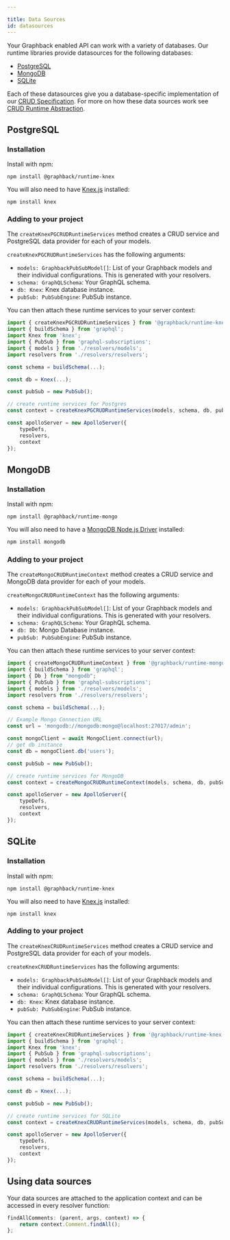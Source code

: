 ```yaml
---

title: Data Sources
id: datasources
---
```


Your Graphback enabled API can work with a variety of databases. Our runtime libraries provide datasources for the following databases:

- [PostgreSQL](#postgresql)
- [MongoDB](#mongodb)
- [SQLite](#sqlite)

Each of these datasources give you a database-specific implementation of our [CRUD Specification](../crud/crudspec). For more on how these data sources work see [CRUD Runtime Abstraction](../crud/crudruntime).

## PostgreSQL

### Installation

Install with npm:

```
npm install @graphback/runtime-knex
```

You will also need to have [Knex.js](http://knexjs.org/) installed:

```
npm install knex
```

### Adding to your project

The `createKnexPGCRUDRuntimeServices` method creates a CRUD service and PostgreSQL data provider for each of your models.  

`createKnexPGCRUDRuntimeServices` has the following arguments:

- `models: GraphbackPubSubModel[]`: List of your Graphback models and their individual configurations. This is generated with your resolvers.
- `schema: GraphQLSchema`: Your GraphQL schema.
- `db: Knex`: Knex database instance.
- `pubSub: PubSubEngine`: PubSub instance.

You can then attach these runtime services to your server context:

```ts
import { createKnexPGCRUDRuntimeServices } from '@graphback/runtime-knex';
import { buildSchema } from 'graphql';
import Knex from 'knex';
import { PubSub } from 'graphql-subscriptions';
import { models } from './resolvers/models';
import resolvers from './resolvers/resolvers';

const schema = buildSchema(...);

const db = Knex(...);

const pubSub = new PubSub();

// create runtime services for Postgres
const context = createKnexPGCRUDRuntimeServices(models, schema, db, pubSub);

const apolloServer = new ApolloServer({
    typeDefs,
    resolvers,
    context
});
```

## MongoDB

### Installation

Install with npm:

```
npm install @graphback/runtime-mongo
```

You will also need to have a [MongoDB Node.js Driver](https://github.com/mongodb/node-mongodb-native) installed:

```sh
npm install mongodb
```

### Adding to your project

The `createMongoCRUDRuntimeContext` method creates a CRUD service and MongoDB data provider for each of your models.  

`createMongoCRUDRuntimeContext` has the following arguments:

- `models: GraphbackPubSubModel[]`: List of your Graphback models and their individual configurations. This is generated with your resolvers.
- `schema: GraphQLSchema`: Your GraphQL schema.
- `db: Db`: Mongo Database instance.
- `pubSub: PubSubEngine`: PubSub instance.

You can then attach these runtime services to your server context:

```ts
import { createMongoCRUDRuntimeContext } from '@graphback/runtime-mongo';
import { buildSchema } from 'graphql';
import { Db } from "mongodb";
import { PubSub } from 'graphql-subscriptions';
import { models } from './resolvers/models';
import resolvers from './resolvers/resolvers';

const schema = buildSchema(...);

// Example Mongo Connection URL
const url = 'mongodb://mongodb:mongo@localhost:27017/admin';

const mongoClient = await MongoClient.connect(url);
// get db instance
const db = mongoClient.db('users');

const pubSub = new PubSub();

// create runtime services for MongoDB
const context = createMongoCRUDRuntimeContext(models, schema, db, pubSub);

const apolloServer = new ApolloServer({
    typeDefs,
    resolvers,
    context
});
```

## SQLite

### Installation

Install with npm:

```
npm install @graphback/runtime-knex
```

You will also need to have [Knex.js](http://knexjs.org/) installed:

```
npm install knex
```

### Adding to your project

The `createKnexCRUDRuntimeServices` method creates a CRUD service and PostgreSQL data provider for each of your models.  

`createKnexCRUDRuntimeServices` has the following arguments:

- `models: GraphbackPubSubModel[]`: List of your Graphback models and their individual configurations. This is generated with your resolvers.
- `schema: GraphQLSchema`: Your GraphQL schema.
- `db: Knex`: Knex database instance.
- `pubSub: PubSubEngine`: PubSub instance.

You can then attach these runtime services to your server context:

```ts
import { createKnexCRUDRuntimeServices } from '@graphback/runtime-knex';
import { buildSchema } from 'graphql';
import Knex from 'knex';
import { PubSub } from 'graphql-subscriptions';
import { models } from './resolvers/models';
import resolvers from './resolvers/resolvers';

const schema = buildSchema(...);

const db = Knex(...);

const pubSub = new PubSub();

// create runtime services for SQLite
const context = createKnexCRUDRuntimeServices(models, schema, db, pubSub);

const apolloServer = new ApolloServer({
    typeDefs,
    resolvers,
    context
});
```

## Using data sources

Your data sources are attached to the application context and can be accessed in every resolver function:

```js
findAllComments: (parent, args, context) => {
    return context.Comment.findAll();
};
```